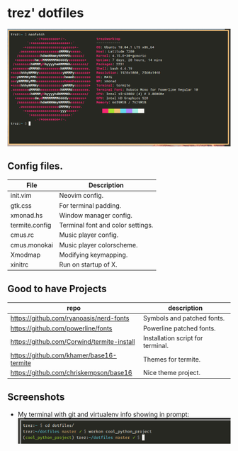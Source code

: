 # trez' dotfiles
![terminal](https://raw.githubusercontent.com/trez/dotfiles/master/screenshots/terminal-20180821.png "terminal")
## Config files.
| File           | Description                        |
| -------------- | ---------------------------------- |
| init.vim       | Neovim config.                     |
| gtk.css        | For terminal padding.              |
| xmonad.hs      | Window manager config.             |
| termite.config | Terminal font and color settings.  |
| cmus.rc        | Music player config.               |
| cmus.monokai   | Music player colorscheme.          |
| Xmodmap        | Modifying keymapping.              |
| xinitrc        | Run on startup of X.               |

## Good to have Projects
| repo                                       | description                       |
| ------------------------------------------ | --------------------------------- |
| https://github.com/ryanoasis/nerd-fonts    | Symbols and patched fonts.        |
| https://github.com/powerline/fonts         | Powerline patched fonts.          |
| https://github.com/Corwind/termite-install | Installation script for terminal. |
| https://github.com/khamer/base16-termite   | Themes for termite.               |
| https://github.com/chriskempson/base16     | Nice theme project.               |

## Screenshots
* My terminal with git and virtualenv info showing in prompt:
   ![Screenshot of terminal](https://raw.githubusercontent.com/trez/dotfiles/master/screenshots/prompt.png "Screenshot of terminal")
